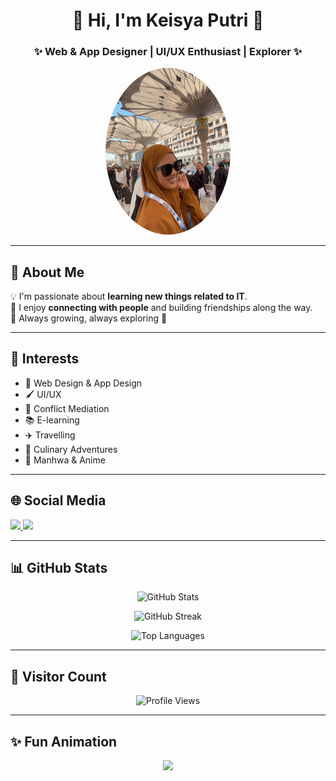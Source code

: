 <!-- Header -->
<h1 align="center">🌸 Hi, I'm Keisya Putri 🌸</h1>
<h3 align="center">✨ Web & App Designer | UI/UX Enthusiast | Explorer ✨</h3>

<!-- Profile Picture -->
<p align="center">
  <img src="./asikk.png.jpg" alt="Keisya Putri" width="200" style="border-radius:50%;"/>
</p>

---

## 👩 About Me  
💡 I'm passionate about **learning new things related to IT**.  
🤝 I enjoy **connecting with people** and building friendships along the way.  
🌱 Always growing, always exploring 🌸  

---

## 🎯 Interests  
- 🎨 Web Design & App Design  
- 🖌️ UI/UX  
- 🤝 Conflict Mediation  
- 📚 E-learning  
- ✈️ Travelling  
- 🍜 Culinary Adventures  
- 📖 Manhwa & Anime  

---

## 🌐 Social Media  
<p align="left">
  <a href="https://instagram.com/ksyhaapf" target="_blank">
    <img src="https://img.shields.io/badge/Instagram-@ksyhaapf-ff69b4?style=for-the-badge&logo=instagram&logoColor=white"/>
  </a>
  <a href="https://instagram.com/keisya.putriit5.2" target="_blank">
    <img src="https://img.shields.io/badge/Instagram-@keisya.putriit5.2-ff69b4?style=for-the-badge&logo=instagram&logoColor=white"/>
  </a>
</p>

---

## 📊 GitHub Stats  
<p align="center">
  <img src="https://github-readme-stats.vercel.app/api?username=sicantikanggunly&show_icons=true&theme=radical" alt="GitHub Stats" />
</p>

<p align="center">
  <img src="https://github-readme-streak-stats.herokuapp.com/?user=sicantikanggunly&theme=radical" alt="GitHub Streak" />
</p>

<p align="center">
  <img src="https://github-readme-stats.vercel.app/api/top-langs/?username=sicantikanggunly&layout=compact&theme=radical" alt="Top Languages" />
</p>

---

## 👀 Visitor Count  
<p align="center">
  <img src="https://komarev.com/ghpvc/?username=sicantikanggunly&style=flat-square&color=blue" alt="Profile Views" />
</p>

---

## ✨ Fun Animation  
<p align="center">
  <img src="https://readme-typing-svg.herokuapp.com?font=Pacifico&size=24&duration=4000&pause=1000&color=F72089&center=true&vCenter=true&width=600&lines=Welcome+to+my+GitHub+Profile!;I'm+Keisya+Putri+🌸;Always+learning+%26+exploring+💡;Let's+connect+and+create+together!"/>
</p>
